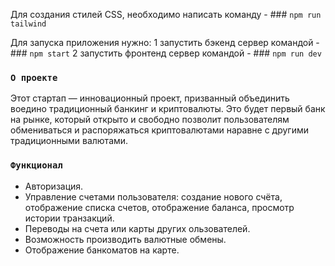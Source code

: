Для создания стилей CSS, необходимо написать команду - ### `npm run tailwind`

Для запуска приложения нужно:
1 запустить бэкенд сервер командой - ### `npm start`
2 запустить фронтенд сервер командой - ### `npm run dev` 

### `О проекте`

Этот стартап — инновационный проект, призванный объединить воедино традиционный банкинг и криптовалюты. 
Это будет первый банк на рынке, который открыто и свободно позволит пользователям обмениваться и распоряжаться криптовалютами наравне с другими традиционными валютами. 

### `Функционал`

* Авторизация.
* Управление счетами пользователя: создание нового счёта, отображение списка счетов, отображение баланса, просмотр истории транзакций.
* Переводы на счета или карты других ользователей.
* Возможность производить валютные обмены.  
* Отображение банкоматов на карте.
